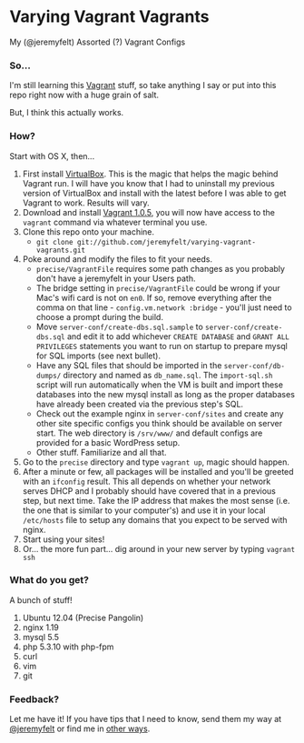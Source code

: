 Varying Vagrant Vagrants
========================

My (@jeremyfelt) Assorted (?) Vagrant Configs

### So...
I'm still learning this [Vagrant](http://vagrantup.com) stuff, so take anything I say or put into this repo right now with a huge grain of salt.

But, I think this actually works.

### How?
Start with OS X, then...

1. First install [VirtualBox](https://www.virtualbox.org/wiki/Downloads). This is the magic that helps the magic behind Vagrant run. I will have you know that I had to uninstall my previous version of VirtualBox and install with the latest before I was able to get Vagrant to work. Results will vary.
1. Download and install [Vagrant 1.0.5](http://downloads.vagrantup.com/tags/v1.0.5), you will now have access to the `vagrant` command via whatever terminal you use.
1. Clone this repo onto your machine.
    * `git clone git://github.com/jeremyfelt/varying-vagrant-vagrants.git`
1. Poke around and modify the files to fit your needs.
    * `precise/VagrantFile` requires some path changes as you probably don't have a jeremyfelt in your Users path.
    * The bridge setting in `precise/VagrantFile` could be wrong if your Mac's wifi card is not on `en0`. If so, remove everything after the comma on that line - `config.vm.network :bridge` - you'll just need to choose a prompt during the build.
    * Move `server-conf/create-dbs.sql.sample` to `server-conf/create-dbs.sql` and edit it to add whichever `CREATE DATABASE` and `GRANT ALL PRIVILEGES` statements you want to run on startup to prepare mysql for SQL imports (see next bullet).
    * Have any SQL files that should be imported in the `server-conf/db-dumps/` directory and named as `db_name.sql`. The `import-sql.sh` script will run automatically when the VM is built and import these databases into the new mysql install as long as the proper databases have already been created via the previous step's SQL.
    * Check out the example nginx in `server-conf/sites` and create any other site specific configs you think should be available on server start. The web directory is `/srv/www/` and default configs are provided for a basic WordPress setup.
    * Other stuff. Familiarize and all that.
1. Go to the `precise` directory and type `vagrant up`, magic should happen.
1. After a minute or few, all packages will be installed and you'll be greeted with an `ifconfig` result. This all depends on whether your network serves DHCP and I probably should have covered that in a previous step, but next time. Take the IP address that makes the most sense (i.e. the one that is similar to your computer's) and use it in your local `/etc/hosts` file to setup any domains that you expect to be served with nginx.
1. Start using your sites!
1. Or... the more fun part... dig around in your new server by typing `vagrant ssh`

### What do you get?
A bunch of stuff!

1. Ubuntu 12.04 (Precise Pangolin)
2. nginx 1.19
3. mysql 5.5
4. php 5.3.10 with php-fpm
6. curl
7. vim
8. git

### Feedback?
Let me have it! If you have tips that I need to know, send them my way at [@jeremyfelt](http://twitter.com/jeremyfelt) or find me in [other ways](http://jeremyfelt.com).


